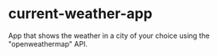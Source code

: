 # current-weather-app
App that shows the weather in a city of your choice using the "openweathermap" API.
